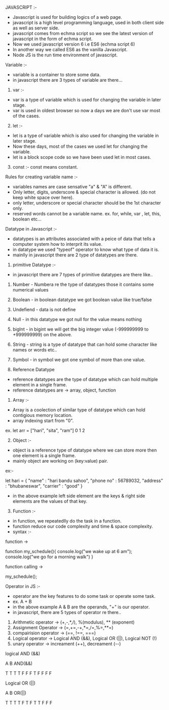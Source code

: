 JAVASCRIPT :- 

- Javascript is used for building logics of a web page. 
- javascript is a high level programming language, used in both client side as well as server side. 
- javascript comes from echma script so we see the latest version of javascript in the form of echma script. 
- Now we used javascript version 6 i.e ES6 (echma script 6)
- In another way we called ES6 as the vanilla Javascript.
- Node JS is the run time environment of javascript. 

Variable :- 

- variable is a container to store some data.
- in javascript there are 3 types of variable are there...

1. var :-

- var is a type of variable which is used for changing the variable in later stage. 
- var is used in oldest browser so now a days we are don't use var most of the cases. 

2. let :- 

- let is a type of variable which is also used for changing the variable in later stage.
- Now these days, most of the cases we used let for changing the variable.
- let is a block scope code so we have been used let in most cases. 

3. const :- const means constant. 

Rules for creating variable name :- 

- variables names are case sensative "a" & "A" is different.
- Only letter, digits, underscore & special character is allowed. (do not keep white space over here).
- only letter, underscore or special character should be the 1st character only. 
- reserved words cannot be a variable name. 
ex. for, while, var , let, this, boolean etc... 

Datatype in Javascript :- 

- datatypes is an attributes associated with a peice of data that tells a computer system how to interprit its value. 
- in datatype we used "typeof" operator to know what type of data it is. 
- mainlly in javascript there are 2 type of datatypes are there. 

1. primitive Datatype :- 

- in javascript there are 7 types of primitive datatypes are there like..

1. Number - Numbera re the type of datatypes those it contains some numerical values
2. Boolean - in boolean datatype we got boolean value like true/false
3. Undefiend - data is not define
4. Null - in this datatype we got null for the value means nothing
5. bigInt - in bigint we will get the big integer value (-999999999 to +999999999) on the above.
6. String - string is a type of datatype that can hold some character like names or words etc.. 
7. Symbol - in symbol we got one symbol of more than one value.

2. Reference Datatype

- reference datatypes are the type of datatype which can hold multiple element in a single frame.
- reference datatypes are -> array, object, function

1. Array :- 

- Array is a coolection of similar type of datatype which can hold contigious memory location. 
- array indexing start from "0".

ex. let arr = ["hari", "sita", "ram"]
                 0        1       2

2. Object :- 

- object is a reference type of datatype where we can store more then one element is a single frame. 
- mainly object are working on (key:value) pair.

ex:- 

let hari = {
    "name" : "hari bandu sahoo",
    "phone no" : 56789032,
    "address" : "bhubaneswar",
    "carrier" : "good"
}

- in the above example left side element are the keys & right side elements are the values of that key. 

3. Function :- 

- in function, we repeatedlly do the task in a function.
- function reduce our code complexity and time & space complexity.
- syntax :- 

function -> 

function my_schedule(){
    console.log("we wake up at 6 am");
    console.log("we go for a morning walk")
}

function calling -> 

my_schedule();

Operator in JS :- 

- operator are the key features to do some task or operate some task.
- ex. A + B
- in the above example A & B are the operands, "+" is our operator. 
- in javascript, there are 5 types of operator re there.. 

1. Arithmetic operator -> (+,-,*,/), %(modulus), ** (exponent)
2. Assignment Operator -> (=,+=,-+,*=,/=,%=,**=)
3. compairision operator -> (==, !==, ===)
4. Logical operator -> Logical AND (&&), Logical OR (||), Logical NOT (!)
5. unary operator -> increament (++), decreament (--)

logical AND (&&)

A  B  AND(&&)

T  T    T
T  F    F
F  T    F
F  F    F 

Logical OR (||) 

A  B  OR(||)

T  T   T 
T  F   T 
F  T   T 
F  F   F  





